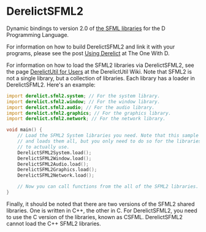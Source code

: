 DerelictSFML2
==========

Dynamic bindings to version 2.0 of [the SFML libraries][1] for the D Programming Language.

For information on how to build DerelictSFML2 and link it with your programs, please see the post [Using Derelict][2] at The One With D.

For information on how to load the SFML2 libraries via DerelictSFML2, see the page [DerelictUtil for Users][3] at the DerelictUtil Wiki. Note that SFML2 is not a single library, but a collection of libraries. Each library has a loader in DerelictSFML2. Here's an example:

```D
import derelict.sfml2.system; // For the system library.
import derelict.sfml2.window; // For the window library.
import derelict.sfml2.audio; // For the audio library.
import derelict.sfml2.graphics; // For the graphics library.
import derelict.sfml2.network; // For the network library.

void main() {
    // Load the SFML2 System libraries you need. Note that this sample inports
    // and loads them all, but you only need to do so for the libraries you intend
    // to actually use.
    DerelictSFML2System.load();
    DerelictSFML2Window.load();
    DerelictSFML2Audio.load();
    DerelictSFML2Graphics.load();
    DerelictSFML2Network.load();

    // Now you can call functions from the all of the SFML2 libraries.
}
```

Finally, it should be noted that there are two versions of the SFML2 shared libraries. One is written in C++, the other in C. For DerelictSFML2, you need to use the C version of the libraries, known as CSFML. DerelictSFML2 cannot load the C++ SFML2 libraries.

[1]: http://www.sfml-dev.org/
[2]: http://dblog.aldacron.net/derelict-help/using-derelict/
[3]: https://github.com/DerelictOrg/DerelictUtil/wiki/DerelictUtil-for-Users
